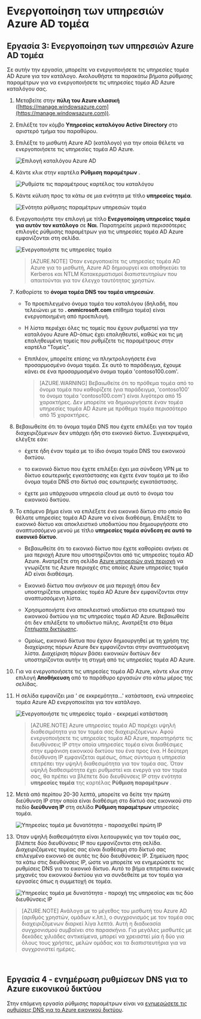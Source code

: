 <properties
    pageTitle="Υπηρεσίες τομέα Azure AD: Ενεργοποίηση των υπηρεσιών Azure AD τομέα | Microsoft Azure"
    description="Γρήγορα αποτελέσματα με τις υπηρεσίες τομέα Active Directory Azure"
    services="active-directory-ds"
    documentationCenter=""
    authors="mahesh-unnikrishnan"
    manager="stevenpo"
    editor="curtand"/>

<tags
    ms.service="active-directory-ds"
    ms.workload="identity"
    ms.tgt_pltfrm="na"
    ms.devlang="na"
    ms.topic="get-started-article"
    ms.date="10/19/2016"
    ms.author="maheshu"/>

# <a name="enable-azure-ad-domain-services"></a>Ενεργοποίηση των υπηρεσιών Azure AD τομέα

## <a name="task-3-enable-azure-ad-domain-services"></a>Εργασία 3: Ενεργοποίηση των υπηρεσιών Azure AD τομέα
Σε αυτήν την εργασία, μπορείτε να ενεργοποιήσετε τις υπηρεσίες τομέα AD Azure για τον κατάλογο. Ακολουθήστε τα παρακάτω βήματα ρύθμισης παραμέτρων για να ενεργοποιήσετε τις υπηρεσίες τομέα AD Azure καταλόγου σας.

1. Μεταβείτε στην **πύλη του Azure κλασική** ([https://manage.windowsazure.com](https://manage.windowsazure.com)).

2. Επιλέξτε τον κόμβο **Υπηρεσίας καταλόγου Active Directory** στο αριστερό τμήμα του παραθύρου.

3. Επιλέξτε το μισθωτή Azure AD (κατάλογο) για την οποία θέλετε να ενεργοποιήσετε τις υπηρεσίες τομέα AD Azure.

    ![Επιλογή καταλόγου Azure AD](./media/active-directory-domain-services-getting-started/select-aad-directory.png)

4. Κάντε κλικ στην καρτέλα **Ρύθμιση παραμέτρων** .

    ![Ρυθμίστε τις παραμέτρους καρτέλας του καταλόγου](./media/active-directory-domain-services-getting-started/configure-tab.png)

5. Κάντε κύλιση προς τα κάτω σε μια ενότητα με τίτλο **υπηρεσίες τομέα**.

    ![Ενότητα ρύθμισης παραμέτρων υπηρεσιών τομέα](./media/active-directory-domain-services-getting-started/domain-services-configuration.png)

6. Ενεργοποιήστε την επιλογή με τίτλο **Ενεργοποίηση υπηρεσίες τομέα για αυτόν τον κατάλογο** σε **Ναι**. Παρατηρείτε μερικά περισσότερες επιλογές ρύθμισης παραμέτρων για τις υπηρεσίες τομέα AD Azure εμφανίζονται στη σελίδα.

    ![Ενεργοποιήστε τις υπηρεσίες τομέα](./media/active-directory-domain-services-getting-started/enable-domain-services.png)

    > [AZURE.NOTE] Όταν ενεργοποιείτε τις υπηρεσίες τομέα AD Azure για το μισθωτή, Azure AD δημιουργεί και αποθηκεύει τα Kerberos και NTLM Κατακερματισμοί διαπιστευτηρίων που απαιτούνται για τον έλεγχο ταυτότητας χρηστών.

7. Καθορίστε το **όνομα τομέα DNS του τομέα υπηρεσιών**.

   - Το προεπιλεγμένο όνομα τομέα του καταλόγου (δηλαδή, που τελειώνει με το **. onmicrosoft.com** επίθημα τομέα) είναι ενεργοποιημένη από προεπιλογή.

   - Η λίστα περιέχει όλες τις τομείς που έχουν ρυθμιστεί για την καταλόγου Azure AD-όπως έχει επαληθευτεί, καθώς και τις μη επαληθευμένη τομείς που ρυθμίζετε τις παραμέτρους στην καρτέλα "Τομείς".

   - Επιπλέον, μπορείτε επίσης να πληκτρολογήσετε ένα προσαρμοσμένο όνομα τομέα. Σε αυτό το παράδειγμα, έχουμε κάνει σε ένα προσαρμοσμένο όνομα τομέα 'contoso100.com'.

     > [AZURE.WARNING] Βεβαιωθείτε ότι το πρόθεμα τομέα από το όνομα τομέα που καθορίζετε (για παράδειγμα, 'contoso100' το όνομα τομέα 'contoso100.com') είναι λιγότερα από 15 χαρακτήρες. Δεν μπορείτε να δημιουργήσετε έναν τομέα υπηρεσίες τομέα AD Azure με πρόθεμα τομέα περισσότερο από 15 χαρακτήρες.

8. Βεβαιωθείτε ότι το όνομα τομέα DNS που έχετε επιλέξει για τον τομέα διαχειριζόμενων δεν υπάρχει ήδη στο εικονικό δίκτυο. Συγκεκριμένα, ελέγξτε εάν:

   - έχετε ήδη έναν τομέα με το ίδιο όνομα τομέα DNS του εικονικού δικτύου.

   - το εικονικό δίκτυο που έχετε επιλέξει έχει μια σύνδεση VPN με το δίκτυο εσωτερικής εγκατάστασης και έχετε έναν τομέα με το ίδιο όνομα τομέα DNS στο δίκτυό σας εσωτερικής εγκατάστασης.

   - έχετε μια υπάρχουσα υπηρεσία cloud με αυτό το όνομα του εικονικού δικτύου.

9. Το επόμενο βήμα είναι να επιλέξετε ένα εικονικό δίκτυο στο οποίο θα θέλατε υπηρεσίες τομέα AD Azure να είναι διαθέσιμη. Επιλέξτε το εικονικό δίκτυο και αποκλειστικό υποδικτύου που δημιουργήσατε στο αναπτυσσόμενο μενού με τίτλο **υπηρεσίες τομέα σύνδεση σε αυτό το εικονικό δίκτυο**.

   - Βεβαιωθείτε ότι το εικονικό δίκτυο που έχετε καθορίσει ανήκει σε μια περιοχή Azure που υποστηρίζονται από τις υπηρεσίες τομέα AD Azure. Ανατρέξτε στη σελίδα [Azure υπηρεσιών ανά περιοχή](https://azure.microsoft.com/regions/#services/) να γνωρίζετε τις Azure περιοχές στις οποίες Azure υπηρεσίες τομέα AD είναι διαθέσιμη.

   - Εικονικό δίκτυα που ανήκουν σε μια περιοχή όπου δεν υποστηρίζεται υπηρεσίες τομέα AD Azure δεν εμφανίζονται στην αναπτυσσόμενη λίστα.
   
   - Χρησιμοποιήστε ένα αποκλειστικό υποδίκτυο στο εσωτερικό του εικονικού δικτύου για τις υπηρεσίες τομέα AD Azure. Βεβαιωθείτε ότι δεν επιλέξετε το υποδίκτυο πύλης. Ανατρέξτε στο θέμα [ζητήματα δικτύωσης](active-directory-ds-networking.md). 

   - Ομοίως, εικονικό δίκτυα που έχουν δημιουργηθεί με τη χρήση της διαχείρισης πόρων Azure δεν εμφανίζονται στην αναπτυσσόμενη λίστα. Διαχείριση πόρων βάσει εικονικών δικτύων δεν υποστηρίζονται αυτήν τη στιγμή από τις υπηρεσίες τομέα AD Azure.

10. Για να ενεργοποιήσετε τις υπηρεσίες τομέα AD Azure, κάντε κλικ στην επιλογή **Αποθήκευση** από το παράθυρο εργασιών στο κάτω μέρος της σελίδας.

11. Η σελίδα εμφανίζει μια ' σε εκκρεμότητα...' κατάσταση, ενώ υπηρεσίες τομέα Azure AD ενεργοποιείται για τον κατάλογο.

    ![Ενεργοποιήστε τις υπηρεσίες τομέα - εκκρεμεί κατάσταση](./media/active-directory-domain-services-getting-started/enable-domain-services-pendingstate.png)

    > [AZURE.NOTE] Azure υπηρεσίες τομέα AD παρέχει υψηλή διαθεσιμότητα για τον τομέα σας διαχειριζόμενων. Αφού ενεργοποιήσετε τις υπηρεσίες τομέα AD Azure, παρατηρήστε τις διευθύνσεις IP στην οποία υπηρεσίες τομέα είναι διαθέσιμες στην εμφάνιση εικονικού δικτύου του ένα προς ένα. Η δεύτερη διεύθυνση IP εμφανίζεται αμέσως, όπως σύντομα η υπηρεσία επιτρέπει την υψηλή διαθεσιμότητα για τον τομέα σας. Όταν υψηλή διαθεσιμότητα έχει ρυθμιστεί και ενεργά για τον τομέα σας, θα πρέπει να βλέπετε δύο διευθύνσεις IP στην ενότητα **υπηρεσίες τομέα** της καρτέλας **Ρύθμιση παραμέτρων** .

12. Μετά από περίπου 20-30 λεπτά, μπορείτε να δείτε την πρώτη διεύθυνση IP στην οποία είναι διαθέσιμη στο δίκτυό σας εικονικού στο πεδίο **διεύθυνση IP** στη σελίδα **Ρύθμιση παραμέτρων** υπηρεσίες τομέα.

    ![Υπηρεσίες τομέα με δυνατότητα - παρασχεθεί πρώτη IP](./media/active-directory-domain-services-getting-started/domain-services-enabled-firstdc-available.png)

13. Όταν υψηλή διαθεσιμότητα είναι λειτουργικές για τον τομέα σας, βλέπετε δύο διευθύνσεις IP που εμφανίζονται στη σελίδα. Διαχειριζόμενες τομέας σας είναι διαθέσιμη στο δίκτυό σας επιλεγμένο εικονικό σε αυτές τις δύο διευθύνσεις IP. Σημείωση προς τα κάτω στις διευθύνσεις IP, ώστε να μπορείτε να ενημερώσετε τις ρυθμίσεις DNS για το εικονικό δίκτυο. Αυτό το βήμα επιτρέπει εικονικές μηχανές του εικονικού δικτύου για να συνδεθείτε με τον τομέα για εργασίες όπως η συμμετοχή σε τομέα.

    ![Υπηρεσίες τομέα με δυνατότητα - παροχή της υπηρεσίας και τις δύο διευθύνσεις IP](./media/active-directory-domain-services-getting-started/domain-services-enabled-bothdcs-available.png)

> [AZURE.NOTE] Ανάλογα με το μέγεθος του μισθωτή του Azure AD (αριθμός χρηστών, ομάδων κ.λπ.), ο συγχρονισμός με τον τομέα σας διαχειριζόμενων διαρκεί λίγα λεπτά. Αυτή η διαδικασία συγχρονισμού συμβαίνει στο παρασκήνιο. Για μεγάλες μισθωτές με δεκάδες χιλιάδες αντικείμενα, μπορεί να χρειαστεί μία ή δύο για όλους τους χρήστες, μελών ομάδας και τα διαπιστευτήρια για να συγχρονιστεί ημέρες.

<br>

## <a name="task-4---update-dns-settings-for-the-azure-virtual-network"></a>Εργασία 4 - ενημέρωση ρυθμίσεων DNS για το Azure εικονικού δικτύου
Στην επόμενη εργασία ρύθμισης παραμέτρων είναι να [ενημερώσετε τις ρυθμίσεις DNS για το Azure εικονικού δικτύου](active-directory-ds-getting-started-dns.md).
